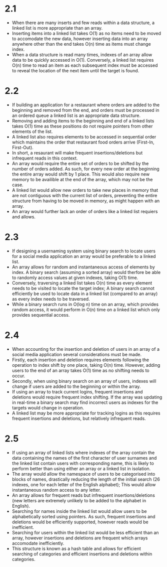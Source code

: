 # 2.1
- When there are many inserts and few reads within a data structure, a linked 
list is more appropriate than an array. 
- Inserting items into a linked list takes O(1) as no items need to be moved to 
accomodate the new data, however inserting data into an array anywhere other 
than the end takes O(n) time as items must change index.
- When a data structure is read many times, indexes of an array allow data to
be quickly accessed in O(1). Conversely, a linked list requires O(n) time to read an
item as each subsequent index must be accessed to reveal the location of the
next item until the target is found.

# 2.2
- If building an application for a restaurant where orders are added to the 
beginning and removed from the end, and orders must be processed in an ordered
queue a linked list is an appropriate data structure.
- Removing and adding items to the beginning and end of a linked lists takes 
O(1) time as these positions do not require pointers from other elements of the
list.
- A linked list also requires elements to be accessed in sequential order which
maintains the order that restaurant food orders arrive (First-In, First-Out).
- In short, a resaurant will make frequent insertions/deletions but infrequent
reads in this context.
- An array would require the entire set of orders to be shifted by the number
of orders added. As such, for every new order at the beginning the entire array 
would shift by 1 place. This would also require new memory to be availible at 
the end of the array, which may not be the case.
- A linked list would allow new orders to take new places in memory that are
not contiguous with the current list of orders, preventing the entire structure
from having to be moved in memory, as might happen with an array.
- An array would further lack an order of orders like a linked list requiers
and allows.

# 2.3
- If designing a usernaming system using binary search to locate users for a
social media application an array would be preferable to a linked list.
- An array allows for random and instantaneous access of elements by index. A
binary search (assuming a sorted array) would therfore be able to randomly
access values at given indexes, taking O(1) time.
- Conversely, traversing a linked list takes O(n) time as every element needs 
to be visited to locate the target index; A binary search cannot efficiently
be used to locate data in a linked list (compared to an array) as every index 
needs to be traversed.
- While a binary search runs in O(log n) time on an array, which provides 
random access, it would perform in O(n) time on a linked list which only 
provides sequential access.

# 2.4
- When accounting for the insertion and deletion of users in an array of a
social media application several considerations must be made.
- Firstly, each insertion and deletion requires elements following the 
operation to index shift by one place, taking O(n) time. However, adding users
to the end of an array takes O(1) time as no shifting needs to occur.
- Secondly, when using binary search on an array of users, indexes will change
if users are added to the beginning or within the array.
- If using an array to track current logins, frequent insertions and deletions
would require frequent index shifting. If the array was updating in real-time
a binary search may find incorrect users as indexes for the targets would 
change in operation.
- A linked list may be more appropriate for tracking logins as this requires
frequent insertions and deletions, but relatively infrequent reads.

# 2.5
- If using an array of linked lists where indexes of the array contain the data
containing the names of the first character of user surnames and the linked
list contain users with corresponding name, this is likely to perform better
than using either an array or a linked list in isolation.
- The array would allow the namespace of users to be categorised into blocks
of names, drastically reducing the length of the initial search (26 indexes, 
one for each letter of the English alphabet); This would allow instantaneous 
random access to any letter.
- An array allows for frequent reads but infrequent insertions/deletions (new
letters are extremely unlikely to be added to the alphabet in English).
- Searching for names inside the linked list would allow users to be 
alphabetically sorted using pointers. As such, frequent insertions and 
deletions would be efficiently supported, however reads would be inefficient.
- Searching for users within the linked list would be less efficient than an
array, however insertions and deletions are frequent which arrays accomodate
inefficiently.
- This structure is known as a hash table and allows for efficient searching of
categories and efficient insertions and deletions within categories.